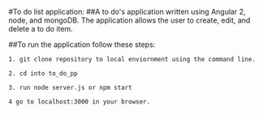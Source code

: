#To do list application:
##A to do's application written using Angular 2, node, and mongoDB.  The application allows the user to create, edit, and delete a to do item.

##To run the application follow these steps:
```
1. git clone repository to local enviornment using the command line.
```
```
2. cd into to_do_pp
```
```
3. run node server.js or npm start
```
```
4 go to localhost:3000 in your browser.
```
